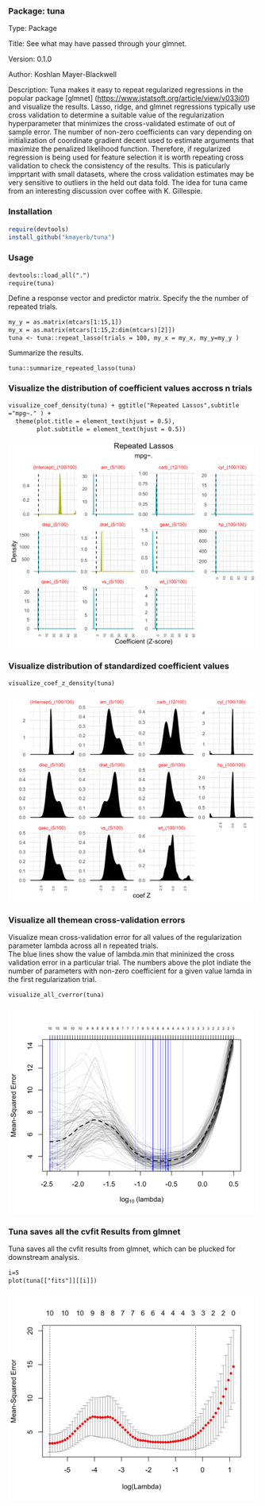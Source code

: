 ### Package: tuna

Type: Package

Title: See what may have passed through your glmnet.

Version: 0.1.0

Author: Koshlan Mayer-Blackwell

Description: Tuna makes it easy to repeat regularized regressions 
in the popular package [glmnet] (https://www.jstatsoft.org/article/view/v033i01) 
and visualize the results.  Lasso, ridge, and glmnet regressions typically use cross validation 
to determine a suitable value of the regularization hyperparameter
that minimizes the cross-validated estimate of out of sample error. 
The number of non-zero coefficients can vary depending on initialization
of coordinate gradient decent used to estimate arguments that maximize the penalized 
likelihood function. Therefore, if regularized regression is being used 
for feature selection it is worth repeating cross validation to check the consistency of the results. This is paticularly impprtant with small datasets, where the cross validation estimates may be very sensitive to outliers in the held out data fold. The idea for tuna came from an interesting discussion over coffee with K. Gillespie.

### Installation 

```r
require(devtools)
install_github("kmayerb/tuna")
```

### Usage

```{r, echo = T, warnings = F, message = F}
devtools::load_all(".")
require(tuna)
```
Define a response vector and predictor matrix. Specify the the number of repeated trials. 
```{r}
my_y = as.matrix(mtcars[1:15,1])
my_x = as.matrix(mtcars[1:15,2:dim(mtcars)[2]])
tuna <- tuna::repeat_lasso(trials = 100, my_x = my_x, my_y=my_y )
```

Summarize the results.
```{r}
tuna::summarize_repeated_lasso(tuna)
```
### Visualize the distribution of coefficient values accross n trials

```{r, fig.width = 4 , fig.hieght =3}
visualize_coef_density(tuna) + ggtitle("Repeated Lassos",subtitle ="mpg~." ) +
  theme(plot.title = element_text(hjust = 0.5),
        plot.subtitle = element_text(hjust = 0.5))
```
![](f1.png)

### Visualize distribution of standardized coefficient values
```{r, fig.width = 4 , fig.hieght =3}
visualize_coef_z_density(tuna)
```
![](f2.png)

### Visualize all themean cross-validation errors 
Visualize mean cross-validation error for all values of the regularization 
parameter lambda across all n repeated trials.  
The blue lines show the value of lambda.min that mininized the cross 
validation error in a particular trial. The numbers above the plot 
indiate the number of parameters with non-zero coefficient for a given
value lamda in the first regularization trial. 
```{r, fig.width = 4 , fig.hieght =3}
visualize_all_cverror(tuna)
```
![](f3.png)

### Tuna saves all the cvfit Results from glmnet
Tuna saves all the cvfit results from glmnet, which can be plucked for downstream analysis.
```{r, fig.width = 4 , fig.hieght =3}
i=5
plot(tuna[["fits"]][[i]])
```
![](f4.png)

